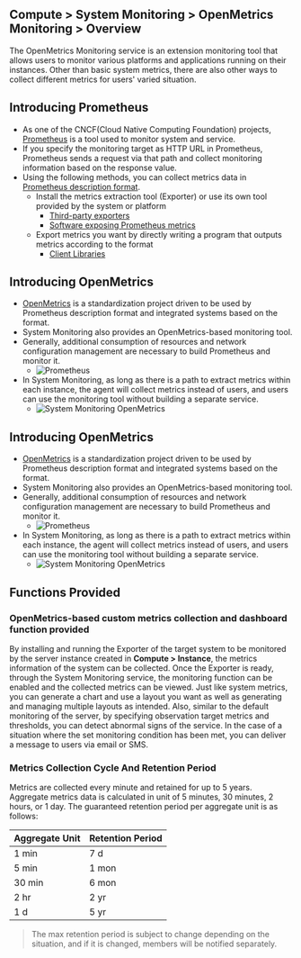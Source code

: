 ## Compute > System Monitoring > OpenMetrics Monitoring > Overview
The OpenMetrics Monitoring service is an extension monitoring tool that allows users to monitor various platforms and applications running on their instances.
Other than basic system metrics, there are also other ways to collect different metrics for users' varied situation.

## Introducing Prometheus

* As one of the CNCF(Cloud Native Computing Foundation) projects, [Prometheus](https://prometheus.io/) is a tool used to monitor system and service.
* If you specify the monitoring target as HTTP URL in Prometheus, Prometheus sends a request via that path and collect monitoring information based on the response value.
* Using the following methods, you can collect metrics data in [Prometheus description format](https://prometheus.io/docs/instrumenting/exposition_formats/).
  * Install the metrics extraction tool (Exporter) or use its own tool provided by the system or platform
    * [Third-party exporters](https://prometheus.io/docs/instrumenting/exporters/#third-party-exporters)
    * [Software exposing Prometheus metrics](https://prometheus.io/docs/instrumenting/exporters/#software-exposing-prometheus-metrics)
  * Export metrics you want by directly writing a program that outputs metrics according to the format
    * [Client Libraries](https://prometheus.io/docs/instrumenting/clientlibs/#client-libraries)

## Introducing OpenMetrics

* [OpenMetrics](https://github.com/OpenObservability/OpenMetrics/blob/master/OpenMetrics.md) is a standardization project driven to be used by Prometheus description format and integrated systems based on the format.
* System Monitoring also provides an OpenMetrics-based monitoring tool.
* Generally, additional consumption of resources and network configuration management are necessary to build Prometheus and monitor it.
    * ![Prometheus](https://static.toastoven.net/prod_system_monitoring/console_guide/open-metrics-overview-1.png)
* In System Monitoring, as long as there is a path to extract metrics within each instance, the agent will collect metrics instead of users, and users can use the monitoring tool without building a separate service.
    * ![System Monitoring OpenMetrics](https://static.toastoven.net/prod_system_monitoring/console_guide/open-metrics-overview-2.png)

## Introducing OpenMetrics

* [OpenMetrics](https://github.com/OpenObservability/OpenMetrics/blob/master/OpenMetrics.md) is a standardization project driven to be used by Prometheus description format and integrated systems based on the format.
* System Monitoring also provides an OpenMetrics-based monitoring tool.
* Generally, additional consumption of resources and network configuration management are necessary to build Prometheus and monitor it.
  * ![Prometheus](https://static.toastoven.net/prod_system_monitoring/console_guide/open-metrics-overview-1.png)
* In System Monitoring, as long as there is a path to extract metrics within each instance, the agent will collect metrics instead of users, and users can use the monitoring tool without building a separate service.
  * ![System Monitoring OpenMetrics](https://static.toastoven.net/prod_system_monitoring/console_guide/open-metrics-overview-2.png)

## Functions Provided

### OpenMetrics-based custom metrics collection and dashboard function provided

By installing and running the Exporter of the target system to be monitored by the server instance created in **Compute > Instance**, the metrics information of the system can be collected.
Once the Exporter is ready, through the System Monitoring service, the monitoring function can be enabled and the collected metrics can be viewed. Just like system metrics, you can generate a chart and use a layout you want as well as generating and managing multiple layouts as intended. Also, similar to the default monitoring of the server, by specifying observation target metrics and thresholds, you can detect abnormal signs of the service. In the case of a situation where the set monitoring condition has been met, you can deliver a message to users via email or SMS.


### Metrics Collection Cycle And Retention Period

Metrics are collected every minute and retained for up to 5 years. Aggregate metrics data is calculated in unit of 5 minutes, 30 minutes, 2 hours, or 1 day. The guaranteed retention period per aggregate unit is as follows:

| Aggregate Unit | Retention Period |
| -------------- | ---------------- |
| 1 min          | 7 d              |
| 5 min          | 1 mon            |
| 30 min         | 6 mon            |
| 2 hr           | 2 yr             |
| 1 d            | 5 yr             |

> The max retention period is subject to change depending on the situation, and if it is changed, members will be notified separately.